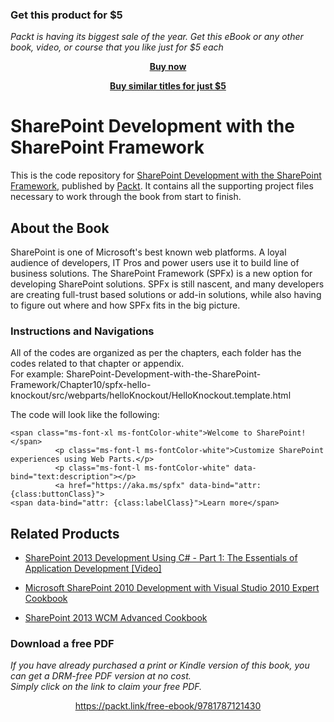 
### Get this product for $5

<i>Packt is having its biggest sale of the year. Get this eBook or any other book, video, or course that you like just for $5 each</i>


<b><p align='center'>[Buy now](https://packt.link/9781787121430)</p></b>


<b><p align='center'>[Buy similar titles for just $5](https://subscription.packtpub.com/search)</p></b>


# SharePoint Development with the SharePoint Framework
This is the code repository for [SharePoint Development with the SharePoint Framework](https://www.packtpub.com/web-development/sharepoint-development-sharepoint-framework?utm_source=github&utm_medium=repository&utm_campaign=9781787121430), published by [Packt](https://www.packtpub.com/). It contains all the supporting project files necessary to work through the book from start to finish.
## About the Book
SharePoint is one of Microsoft's best known web platforms. A loyal audience of developers, IT Pros and power users use it to build line of business solutions.
The SharePoint Framework (SPFx) is a new option for developing SharePoint solutions. SPFx is still nascent, and many developers are creating full-trust based solutions or add-in solutions, while also having to figure out where and how SPFx fits in the big picture.
### Instructions and Navigations
All of the codes are organized as per the chapters, each folder has the codes related to that chapter or appendix.                   
For example: SharePoint-Development-with-the-SharePoint-Framework/Chapter10/spfx-hello-knockout/src/webparts/helloKnockout/HelloKnockout.template.html

The code will look like the following:
```
<span class="ms-font-xl ms-fontColor-white">Welcome to SharePoint!</span>
          <p class="ms-font-l ms-fontColor-white">Customize SharePoint experiences using Web Parts.</p>
          <p class="ms-font-l ms-fontColor-white" data-bind="text:description"></p>
          <a href="https://aka.ms/spfx" data-bind="attr: {class:buttonClass}">
<span data-bind="attr: {class:labelClass}">Learn more</span>
```

## Related Products
 
  
* [SharePoint 2013 Development Using C# - Part 1: The Essentials of Application Development [Video]](https://www.packtpub.com/big-data-and-business-intelligence/sharepoint-2013-development-using-c-part-1-essentials-application?utm_source=github&utm_medium=repository&utm_campaign=9781787126350)
  
  
* [Microsoft SharePoint 2010 Development with Visual Studio 2010 Expert Cookbook](https://www.packtpub.com/application-development/microsoft-sharepoint-2010-development-visual-studio-2010-expert-cookbook?utm_source=github&utm_medium=repository&utm_campaign=9781849684583)
  
  
* [SharePoint 2013 WCM Advanced Cookbook](https://www.packtpub.com/application-development/sharepoint-2013-wcm-advanced-cookbook?utm_source=github&utm_medium=repository&utm_campaign=9781849686587)
### Download a free PDF

 <i>If you have already purchased a print or Kindle version of this book, you can get a DRM-free PDF version at no cost.<br>Simply click on the link to claim your free PDF.</i>
<p align="center"> <a href="https://packt.link/free-ebook/9781787121430">https://packt.link/free-ebook/9781787121430 </a> </p>